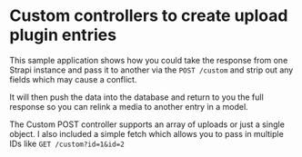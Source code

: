 # Custom controllers to create upload plugin entries

This sample application shows how you could take the response from one Strapi instance and pass it to another via the `POST /custom` and strip out any fields which may cause a conflict.

It will then push the data into the database and return to you the full response so you can relink a media to another entry in a model.

The Custom POST controller supports an array of uploads or just a single object. I also included a simple fetch which allows you to pass in multiple IDs like `GET /custom?id=1&id=2`
